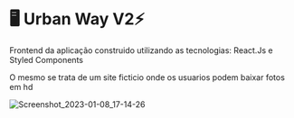 # :desktop_computer:  Urban Way V2⚡️

<p>Frontend da aplicação construido  utilizando as tecnologias: React.Js e Styled Components</p>
<p>O mesmo se trata de um site ficticio onde os usuarios podem baixar fotos em hd </p>

![Screenshot_2023-01-08_17-14-26](https://user-images.githubusercontent.com/82295321/211219358-3e6ff2e0-ca96-4478-bd45-344d017a323d.png)

